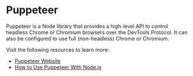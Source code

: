 # Puppeteer

Puppeteer is a Node library that provides a high-level API to control headless Chrome or Chromium browsers over the DevTools Protocol. It can also be configured to use full (non-headless) Chrome or Chromium.

Visit the following resources to learn more:

- [Puppeteer Website](https://pptr.dev/)
- [How to Use Puppeteer With Node.js](https://www.freecodecamp.org/news/how-to-use-puppeteer-with-nodejs/)

